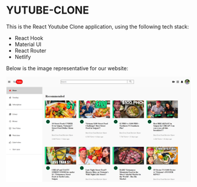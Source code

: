 # YUTUBE-CLONE

This is the React Youtube Clone application, using the following tech stack:
- React Hook
- Material UI
- React Router
- Netlify

Below is the image representative for our website:

![youtube-clone](youtube-clone.PNG)